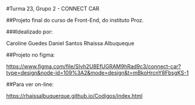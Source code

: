 #Turma 23, Grupo 2 - CONNECT CAR

##Projeto final do curso de Front-End, do instituto Proz. 

###Idealizado por:

Caroline Guedes
Daniel Santos
Rhaissa Albuqueque

##Projeto no figma:

https://www.figma.com/file/SIvh2U8EfUGRAM9hRad9c3/connect-car?type=design&node-id=109%3A2&mode=design&t=mBkoHrcnY8FbsgKS-1

##Para ver on-line:

https://rhaissalbuquerque.github.io/Codigos/index.html
